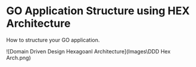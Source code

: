 # GO Application Structure using HEX Architecture
How to structure your GO application.
  
![Domain Driven Design Hexagoanl Architecture](Images\DDD Hex Arch.png)